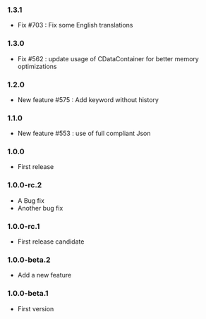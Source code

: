 ### 1.3.1
* Fix #703 : Fix some English translations

### 1.3.0
* Fix #562 : update usage of CDataContainer for better memory optimizations

### 1.2.0
* New feature #575 : Add keyword without history

### 1.1.0
* New feature #553 : use of full compliant Json

### 1.0.0
* First release

### 1.0.0-rc.2
* A Bug fix
* Another bug fix

### 1.0.0-rc.1
* First release candidate

### 1.0.0-beta.2
* Add a new feature

### 1.0.0-beta.1
* First version

